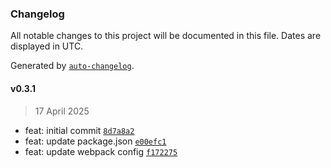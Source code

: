 ### Changelog

All notable changes to this project will be documented in this file. Dates are displayed in UTC.

Generated by [`auto-changelog`](https://github.com/CookPete/auto-changelog).

#### v0.3.1

> 17 April 2025

- feat: initial commit [`8d7a8a2`](https://github.com/datr-tech/leith-common-logger/commit/8d7a8a2d9cff71d986b0c913caca0f8e45425595)
- feat: update package.json [`e00efc1`](https://github.com/datr-tech/leith-common-logger/commit/e00efc1da7cfb2714407818c0fc33ebffbdafb03)
- feat: update webpack config [`f172275`](https://github.com/datr-tech/leith-common-logger/commit/f1722750407b755b863dc24aa1bc7726492799ba)

